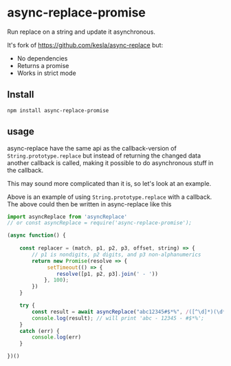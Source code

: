 # async-replace-promise

Run replace on a string and update it asynchronous.

It's fork of https://github.com/kesla/async-replace but:

- No dependencies
- Returns a promise
- Works in strict mode

## Install

`npm install async-replace-promise`

## usage

async-replace have the same api as the callback-version of `String.prototype.replace` but instead of returning the changed data another callback is called, making it possible to do asynchronous stuff in the callback.

This may sound more complicated than it is, so let's look at an example.

Above is an example of using `String.prototype.replace` with a callback. The above could then be written in async-replace like this

```js
import asyncReplace from 'asyncReplace'
// or const asyncReplace = require('async-replace-promise');

(async function() {
    
    const replacer = (match, p1, p2, p3, offset, string) => {
        // p1 is nondigits, p2 digits, and p3 non-alphanumerics
        return new Promise(resolve => {
             setTimeout(() => {
                resolve([p1, p2, p3].join(' - '))
            }, 100);
        })
    }

    try {
        const result = await asyncReplace("abc12345#$*%", /([^\d]*)(\d*)([^\w]*)/, replacer)
        console.log(result); // will print 'abc - 12345 - #$*%';
    }
    catch (err) {
        console.log(err)
    }

})()
```